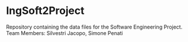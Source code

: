 # IngSoft2Project
Repository containing the data files for the Software Engineering Project. Team Members: Silvestri Jacopo, Simone Penati
